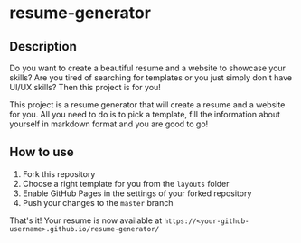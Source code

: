 # resume-generator

## Description

Do you want to create a beautiful resume and a website to showcase your skills? Are you tired of searching for templates or you just simply don't have UI/UX skills? Then this project is for you!

This project is a resume generator that will create a resume and a website for you. All you need to do is to pick a template, fill the information about yourself in markdown format and you are good to go!

## How to use

1. Fork this repository
2. Choose a right template for you from the `layouts` folder
3. Enable GitHub Pages in the settings of your forked repository
4. Push your changes to the `master` branch

That's it! Your resume is now available at `https://<your-github-username>.github.io/resume-generator/`
